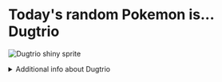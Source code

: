 # Today's random Pokemon is... Dugtrio

![Dugtrio shiny sprite](https://raw.githubusercontent.com/PokeAPI/sprites/master/sprites/pokemon/shiny/51.png)

<details>
<summary>Additional info about Dugtrio</summary>

| srpite type | image |
|------|------|
| back_default | ![Dugtrio back_default sprite](https://raw.githubusercontent.com/PokeAPI/sprites/master/sprites/pokemon/back/51.png) |
| back_shiny | ![Dugtrio back_shiny sprite](https://raw.githubusercontent.com/PokeAPI/sprites/master/sprites/pokemon/back/shiny/51.png) |
| front_default | ![Dugtrio front_default sprite](https://raw.githubusercontent.com/PokeAPI/sprites/master/sprites/pokemon/51.png) | </details>